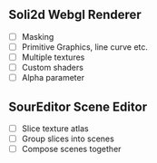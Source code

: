 ## Soli2d Webgl Renderer

- [ ] Masking
- [ ] Primitive Graphics, line curve etc.
- [ ] Multiple textures
- [ ] Custom shaders
- [ ] Alpha parameter

## SourEditor Scene Editor

- [ ] Slice texture atlas
- [ ] Group slices into scenes
- [ ] Compose scenes together
